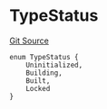 # TypeStatus
[Git Source](https://github.com/metacontract/mc/blob/df7a49283d8212c99bebd64a186325e91d34c075/resources/devkit/api-reference/Flattened.sol)


```solidity
enum TypeStatus {
    Uninitialized,
    Building,
    Built,
    Locked
}
```

